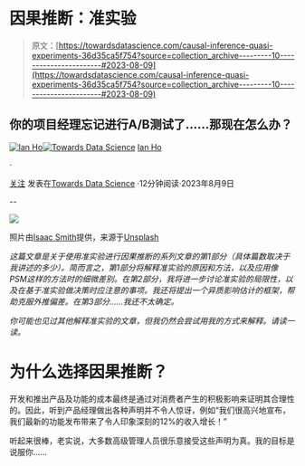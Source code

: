 # 因果推断：准实验

> 原文：[https://towardsdatascience.com/causal-inference-quasi-experiments-36d35ca5f754?source=collection_archive---------10-----------------------#2023-08-09](https://towardsdatascience.com/causal-inference-quasi-experiments-36d35ca5f754?source=collection_archive---------10-----------------------#2023-08-09)

## 你的项目经理忘记进行**A/B测试**了……那现在怎么办？

[](https://ianhojy.medium.com/?source=post_page-----36d35ca5f754--------------------------------)[![Ian Ho](../Images/1b56c25ee3bedfb5c7369d4bfc93aa91.png)](https://ianhojy.medium.com/?source=post_page-----36d35ca5f754--------------------------------)[](https://towardsdatascience.com/?source=post_page-----36d35ca5f754--------------------------------)[![Towards Data Science](../Images/a6ff2676ffcc0c7aad8aaf1d79379785.png)](https://towardsdatascience.com/?source=post_page-----36d35ca5f754--------------------------------) [Ian Ho](https://ianhojy.medium.com/?source=post_page-----36d35ca5f754--------------------------------)

·

[关注](https://medium.com/m/signin?actionUrl=https%3A%2F%2Fmedium.com%2F_%2Fsubscribe%2Fuser%2Fca061af8c7b7&operation=register&redirect=https%3A%2F%2Ftowardsdatascience.com%2Fcausal-inference-quasi-experiments-36d35ca5f754&user=Ian+Ho&userId=ca061af8c7b7&source=post_page-ca061af8c7b7----36d35ca5f754---------------------post_header-----------) 发表在[Towards Data Science](https://towardsdatascience.com/?source=post_page-----36d35ca5f754--------------------------------) ·12分钟阅读·2023年8月9日[](https://medium.com/m/signin?actionUrl=https%3A%2F%2Fmedium.com%2F_%2Fvote%2Ftowards-data-science%2F36d35ca5f754&operation=register&redirect=https%3A%2F%2Ftowardsdatascience.com%2Fcausal-inference-quasi-experiments-36d35ca5f754&user=Ian+Ho&userId=ca061af8c7b7&source=-----36d35ca5f754---------------------clap_footer-----------)

--

[](https://medium.com/m/signin?actionUrl=https%3A%2F%2Fmedium.com%2F_%2Fbookmark%2Fp%2F36d35ca5f754&operation=register&redirect=https%3A%2F%2Ftowardsdatascience.com%2Fcausal-inference-quasi-experiments-36d35ca5f754&source=-----36d35ca5f754---------------------bookmark_footer-----------)![](../Images/a4b772f76b325ef375d908ed308e86ca.png)

照片由[Isaac Smith](https://unsplash.com/@isaacmsmith?utm_source=medium&utm_medium=referral)提供，来源于[Unsplash](https://unsplash.com/?utm_source=medium&utm_medium=referral)

*这篇文章是关于使用准实验进行因果推断的系列文章的第1部分（具体篇数取决于我讲述的多少）。简而言之，第1部分将解释准实验的原因和方法，以及应用像PSM这样的方法时的细微差别。在第2部分，我将进一步讨论准实验的局限性，以及在基于准实验做决策时应注意的事项。我还将提出一个异质影响估计的框架，帮助克服外推偏差。在第3部分……我还不太确定。*

*你可能也见过其他解释准实验的文章，但我仍然会尝试用我的方式来解释。请读一读。*

# 为什么选择因果推断？

开发和推出产品及功能的成本最终是通过对消费者产生的积极影响来证明其合理性的。因此，听到产品经理做出各种声明并不令人惊讶，例如“我们很高兴地宣布，我们最新的功能发布带来了令人印象深刻的12%的收入增长！”

听起来很棒，老实说，大多数高级管理人员很乐意接受这些声明为真。我的目标是说服你……
